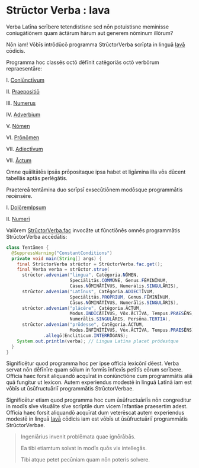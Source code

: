 # Strūctor Verba : Iava

Verba Latīna scrībere tetendistisne 
sed nōn potuistisne meminisse coniugātiōnem 
quam āctārum hārum aut generem nōminum illōrum?

Nōn iam! Vōbīs intrōdūcō programma StrūctorVerba scrīpta in linguā [Iavā](https://docs.oracle.com/javase/10/docs/api/overview-summary.html) cōdicis.

Programma hoc classēs octō dēfīnit catēgoriās octō verbōrum repraesentāre:

I. [Coniūnctīvum](src/main/java/net/strūctorverba/verba/VerbumSimplex.java)

II. [Praepositiō](src/main/java/net/strūctorverba/verba/VerbumSimplex.java)

III. [Numerus](src/main/java/net/strūctorverba/verba/VerbumSimplex.java)

IV. [Adverbium](src/main/java/net/strūctorverba/verba/multiplicia/Adverbium.java)

V. [Nōmen](src/main/java/net/strūctorverba/verba/multiplicia/Nōmen.java)

VI. [Prōnōmen](src/main/java/net/strūctorverba/verba/multiplicia/Prōnōmen.java)

VII. [Adiectīvum](src/main/java/net/strūctorverba/verba/multiplicia/Adiectīvum.java)

VII. [Āctum](src/main/java/net/strūctorverba/verba/multiplicia/Āctum.java)

Omne quālitātēs ipsās prōpositaque ipsa habet 
et ligāmina illa vōs dūcent tabellās aptās perlēgātis.

Praetereā tentāmina duo scrīpsī exsecūtiōnem modōsque programmātis recēnsēre.

I. [DolōremIpsum](src/main/test/net/strūctorverba/tentāmina/DolōremIpsum.java)

II. [Numerī](src/main/test/net/strūctorverba/tentāmina/Numerī.java)

Valōrem [StrūctorVerba.fac](src/main/java/net/strūctorverba/mīscella/StrūctorVerba.java) invocāte 
ut fūnctiōnēs omnēs programmātis StrūctorVerba accēdātis:

```java
class Tentāmen {
  @SuppressWarning("ConstantConditions")
  private void main(String[] args) {
    final StrūctorVerba strūctor = StrūctorVerba.fac.get();
    final Verba verba = strūctor.strue(
      strūctor.adveniam("lingua", Catēgoria.NŌMEN,
                        Speciālitās.COMMŪNE, Genus.FĒMINĪNUM,
                        Cāsus.NŌMINĀTĪVUS, Numerālis.SINGULĀRIS),
      strūctor.adveniam("Latīnus", Catēgoria.ADIECTĪVUM,
                        Speciālitās.PROPRIUM, Genus.FĒMINĪNUM,
                        Cāsus.NŌMINĀTĪVUS, Numerālis.SINGULĀRIS),
      strūctor.adveniam("plācēre", Catēgoria.ĀCTUM,
                        Modus.INDICĀTĪVUS, Vōx.ĀCTĪVA, Tempus.PRAESĒNS,
                        Numerālis.SINGULĀRIS, Persōna.TERTIA),
      strūctor.adveniam("prōdesse", Catēgoria.ĀCTUM,
                        Modus.ĪNFĪNĪTĪVUS, Vōx.ĀCTĪVA, Tempus.PRAESĒNS)
              .allegō(Encliticum.INTERRŌGANS);
    System.out.println(verba); // Lingua Latīna placet prōdestque
  }
}
```

Significētur quod programma hoc per ipse officia lexicōnī dēest. 
Verba servat nōn dēfīnīre quam sōlum in formīs īnflexīs petītīs eōrum scrībere. 
Officia haec forsit aliquandō acquīrat in coniūnctiōne cum programmātis aliā quā fungitur ut lexicon. 
Autem experiendus modestē in linguā Latīnā iam est vōbīs ut ūsūfructuāriī programmātis StrūctorVerbae. 

Significētur etiam quod programma hoc cum ūsūfructuāriīs nōn congreditur in modīs sīve vīsuālite sīve scrīptile 
dum vicem īnfantiae praesertim adest. 
Officia haec forsit aliquandō acquīrat dum veterēscat 
autem experiendus modestē in linguā [Iavā](https://docs.oracle.com/javase/10/docs/api/overview-summary.html) cōdicis iam est vōbīs 
ut ūsūfructuāriī programmātis StrūctorVerbae.

> Ingeniārius invenit problēmata quae ignōrābās.
> 
> Ea tibi etiamtum solvat in modīs quōs vix intellegās.
> 
> Tibi atque petet pecūniam quam nōn poteris solvere.
